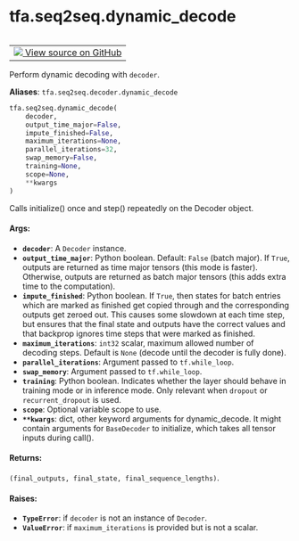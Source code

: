 <div itemscope itemtype="http://developers.google.com/ReferenceObject">
<meta itemprop="name" content="tfa.seq2seq.dynamic_decode" />
<meta itemprop="path" content="Stable" />
</div>

# tfa.seq2seq.dynamic_decode

<!-- Insert buttons and diff -->

<table class="tfo-notebook-buttons tfo-api" align="left">

<td>
  <a target="_blank" href="https://github.com/tensorflow/addons/tree/r0.7/tensorflow_addons/seq2seq/decoder.py#L258-L495">
    <img src="https://www.tensorflow.org/images/GitHub-Mark-32px.png" />
    View source on GitHub
  </a>
</td></table>



<!-- Equality marker -->
Perform dynamic decoding with `decoder`.

**Aliases**: `tfa.seq2seq.decoder.dynamic_decode`

``` python
tfa.seq2seq.dynamic_decode(
    decoder,
    output_time_major=False,
    impute_finished=False,
    maximum_iterations=None,
    parallel_iterations=32,
    swap_memory=False,
    training=None,
    scope=None,
    **kwargs
)
```



<!-- Placeholder for "Used in" -->

Calls initialize() once and step() repeatedly on the Decoder object.

#### Args:


* <b>`decoder`</b>: A `Decoder` instance.
* <b>`output_time_major`</b>: Python boolean.  Default: `False` (batch major). If
  `True`, outputs are returned as time major tensors (this mode is
  faster). Otherwise, outputs are returned as batch major tensors (this
  adds extra time to the computation).
* <b>`impute_finished`</b>: Python boolean.  If `True`, then states for batch
  entries which are marked as finished get copied through and the
  corresponding outputs get zeroed out.  This causes some slowdown at
  each time step, but ensures that the final state and outputs have
  the correct values and that backprop ignores time steps that were
  marked as finished.
* <b>`maximum_iterations`</b>: `int32` scalar, maximum allowed number of decoding
   steps.  Default is `None` (decode until the decoder is fully done).
* <b>`parallel_iterations`</b>: Argument passed to `tf.while_loop`.
* <b>`swap_memory`</b>: Argument passed to `tf.while_loop`.
* <b>`training`</b>: Python boolean. Indicates whether the layer should behave
    in training  mode or in inference mode. Only relevant
    when `dropout` or `recurrent_dropout` is used.
* <b>`scope`</b>: Optional variable scope to use.
* <b>`**kwargs`</b>: dict, other keyword arguments for dynamic_decode. It might
  contain arguments for `BaseDecoder` to initialize, which takes all
  tensor inputs during call().


#### Returns:

`(final_outputs, final_state, final_sequence_lengths)`.



#### Raises:


* <b>`TypeError`</b>: if `decoder` is not an instance of `Decoder`.
* <b>`ValueError`</b>: if `maximum_iterations` is provided but is not a scalar.

